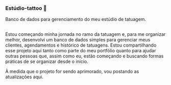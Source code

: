 ### Estúdio-tattoo :bug:
Banco de dados para gerenciamento do meu estúdio de tatuagem.
##
Estou começando minha jornada no ramo da tatuagem e, para me organizar melhor, desenvolvi um banco de dados simples para gerenciar meus clientes, agendamentos e histórico de tatuagens. Estou compartilhando esse projeto aqui tanto como parte do meu portfólio quanto para ajudar outras pessoas que, assim como eu, estão começando e buscando formas práticas de se organizar desde o início.

À medida que o projeto for sendo aprimorado, vou postando as atualizações aqui.
